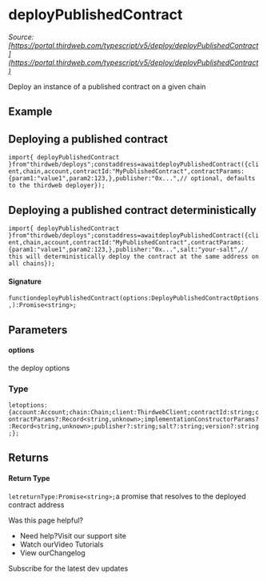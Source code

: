 # deployPublishedContract

*Source: [https://portal.thirdweb.com/typescript/v5/deploy/deployPublishedContract](https://portal.thirdweb.com/typescript/v5/deploy/deployPublishedContract)*

Deploy an instance of a published contract on a given chain

## Example

## Deploying a published contract

`import{ deployPublishedContract }from"thirdweb/deploys";constaddress=awaitdeployPublishedContract({client,chain,account,contractId:"MyPublishedContract",contractParams: {param1:"value1",param2:123,},publisher:"0x...",// optional, defaults to the thirdweb deployer});`
## Deploying a published contract deterministically

`import{ deployPublishedContract }from"thirdweb/deploys";constaddress=awaitdeployPublishedContract({client,chain,account,contractId:"MyPublishedContract",contractParams: {param1:"value1",param2:123,},publisher:"0x...",salt:"your-salt",// this will deterministically deploy the contract at the same address on all chains});`
#### Signature

`functiondeployPublishedContract(options:DeployPublishedContractOptions,):Promise<string>;`
## Parameters

#### options

the deploy options

### Type

`letoptions:{account:Account;chain:Chain;client:ThirdwebClient;contractId:string;contractParams?:Record<string,unknown>;implementationConstructorParams?:Record<string,unknown>;publisher?:string;salt?:string;version?:string;};`
## Returns

#### Return Type

`letreturnType:Promise<string>;`a promise that resolves to the deployed contract address

Was this page helpful?

* Need help?Visit our support site
* Watch ourVideo Tutorials
* View ourChangelog

Subscribe for the latest dev updates

